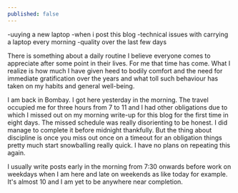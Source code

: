 ```yaml
---
published: false
---
```

-uuying a new laptop
-when i post this blog
-technical issues with carrying a laptop every morning
-quality over the last few days

There is something about a daily routine I believe everyone comes to appreciate after some point in their lives. For me that time has come. What I realize is how much I have given heed to bodily comfort and the need for immediate gratification over the years and what toll such behaviour has taken on my habits and general well-being. 

I am back in Bombay. I got here yesterday in the morning. The travel occupied me for three hours from 7 to 11 and I had other obligations due to which I missed out on my morning write-up for this blog for the first time in eight days. The missed schedule was really disorienting to be honest. I did manage to complete it before midnight thankfully. But the thing about discipline is once you miss out once on a timeout for an obligation things pretty much start snowballing really quick. I have no plans on repeating this again.

I usually write posts early in the morning from 7:30 onwards before work on weekdays when I am here and late on weekends as like today for example. It's almost 10 and I am yet to be anywhere near completion.